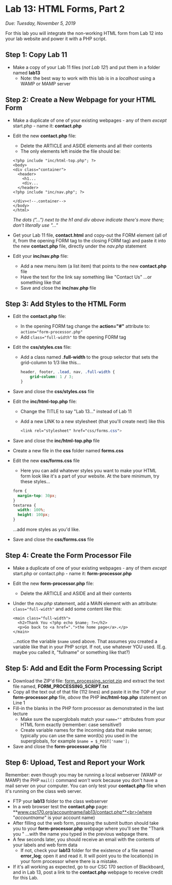 # Lab 13: HTML Forms, Part 2
*Due: Tuesday, November 5, 2019*

For this lab you will integrate the non-working HTML form from Lab 12 into your lab website and power it with a PHP script.

## Step 1: Copy Lab 11

- Make a copy of your Lab 11 files (*not Lab 12!*) and put them in a folder named **lab13**
  - Note: the best way to work with this lab is in a *localhost* using a WAMP or MAMP server

## Step 2: Create a New Webpage for your HTML Form

- Make a duplicate of one of your existing webpages - any of them *except* start.php - name it: **contact.php**

- Edit the new **contact.php** file:
  
  - Delete the ARTICLE and ASIDE elements and all their contents
  - The only elements left inside the file should be:
  
  ```php+HTML
  <?php include "inc/html-top.php"; ?>
  <body>
  <div class="container">
    <header>
  	  <h1...
  	  <div...
    </header>
  <?php include "inc/nav.php"; ?>
    
  </div><!--.container-->
  </body>
  </html>
  ```
  
  *The dots ("...") next to the h1 and div above indicate there's more there; don't literally use "..."*
  
- Get your Lab 11 file, **contact.html** and copy-out the FORM element (all of it, from the opening FORM tag to the closing FORM tag) and paste it into the new **contact.php** file, directly under the *nav.php* statement

- Edit your **inc/nav.php** file:
  - Add a new menu item (a list item) that points to the new **contact.php** file
  - Have the text for the link say something like "Contact Us" ...or something like that
  - Save and close the **inc/nav.php** file

## Step 3: Add Styles to the HTML Form

- Edit the **contact.php** file:

  - In the opening FORM tag change the **action="#"** attribute to:<br> `action="form-processor.php"`
  - Add `class="full-width"` to the opening FORM tag

- Edit the **css/styles.css** file:

  - Add a class named **.full-width** to the group selector that sets the grid-column to 1/3 like this...

    ```css
    header, footer, .lead, nav, .full-width {
    	grid-column: 1 / 3;
    }
    ```

- Save and close the **css/styles.css** file

- Edit the **inc/html-top.php** file:

  - Change the TITLE to say "Lab 13..." instead of Lab 11

  - Add a new LINK to a new stylesheet (that you'll create next) like this

    ```css
    <link rel="stylesheet" href="css/forms.css">
    ```

- Save and close the **inc/html-top.php** file

- Create a new file in the **css** folder named **forms.css**

- Edit the new **css/forms.css** file

  - Here you can add whatever styles you want to make your HTML form look like it's a part of your website.  At the bare minimum, try these styles...

  ```css
  form { 
  	margin-top: 30px;
  }
  textarea {
  	width: 100%;
  	height: 100px;
  }
  ```

  ...add more styles as you'd like.

- Save and close the **css/forms.css** file


## Step 4: Create the Form Processor File

- Make a duplicate of one of your existing webpages - any of them *except* start.php or contact.php - name it: **form-processor.php**

- Edit the new **form-processor.php** file:

  - Delete the ARTICLE and ASIDE and all their contents

- Under the *nav.php* statement, add a MAIN element with an attribute: `class="full-width"` and add some content like this:

  ```php+HTML
  <main class="full-width">
    <h2>Thank You <?php echo $name; ?></h2>
    <p>Go back to <a href=".">the home page</a>.</p>
  </main>
  ```

  ...notice the variable `$name` used above.  That assumes you created a variable like that in your PHP script.  If not, use whatever YOU used.  (E.g. maybe you called it, "fullname" or something like that?)

## Step 5: Add and Edit the Form Processing Script

- Download the ZIP'd file: [form_processing_script.zip](form_processing_script.zip) and extract the text file named, **FORM_PROCESSING_SCRIPT.txt** 
- Copy all the text out of that file (112 lines) and paste it in the TOP of your **form-processor.php** file, *above* the PHP **inc/html-top.php** statement on Line 1
- Fill-in the blanks in the PHP form processor as demonstrated in the last lecture 
  - Make sure the superglobals match your `name=""` attributes from your HTML form exactly (remember: case sensitive!)
  - Create variable names for the incoming data that make sense; typically you can use the same word(s) you used in the superglobals, for example `$name = $_POST['name'];`
- Save and close the **form-processor.php** file

## Step 6: Upload, Test and Report your Work

Remember: even though you may be  running a local webserver (WAMP or MAMP) the PHP `mail()` command *won't* work because you don't have a mail server on your computer.  You can only test your **contact.php** file when it's running on the class web server.

- FTP your **lab13** folder to the class webserver 
- In a web browser test the **contact.php** page:<br> **www.csc170.org/accountname/lab13/contact.php**<br>(where "*accountname*" is your account name)
- After filling out the web form, pressing the submit button should take you to your **form-processor.php** webpage where you'll see the "Thank you " ...with the name you typed in the previous webpage there.
- A few seconds later, you should receive an email with the contents of your labels and web form data
  - If not, check your **lab13** folder for the existence of a file named **error_log**; open it and read it.  It will point you to the location(s) in your form processor where there is a mistake.
- If it's all working as expected, go to our CSC 170 section of Blackboard, and in Lab 13, post a link to the **contact.php** webpage to receive credit for this Lab.

